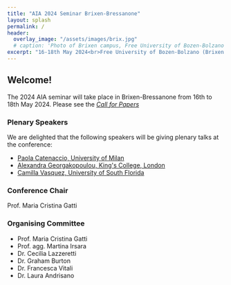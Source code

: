 ```yaml
---
title: "AIA 2024 Seminar Brixen-Bressanone"
layout: splash
permalink: /
header:
  overlay_image: "/assets/images/brix.jpg"
  # caption: 'Photo of Brixen campus, Free University of Bozen-Bolzano'
excerpt: "16-18th May 2024<br>Free University of Bozen-Bolzano (Brixen campus)"
---
```


## Welcome!

The 2024 AIA seminar will take place in Brixen-Bressanone from 16th to 18th May 2024.
Please see the _[Call for Papers](https://gfburton.github.io/aiabrixen2024/cfp/)_


### Plenary Speakers

We are delighted that the following speakers will be giving plenary talks at the conference:

* [Paola Catenaccio, University of Milan](https://www.unimi.it/it/ugov/person/paola-catenaccio)
* [Alexandra Georgakopoulou, King's College, London](https://www.kcl.ac.uk/people/alexandra-georgakopoulou)
* [Camilla Vasquez, University of South Florida](https://www.usf.edu/arts-sciences/departments/world-languages/about-us/c-vasquez.aspx)


### Conference Chair

Prof. Maria Cristina Gatti


### Organising  Committee

* Prof. Maria Cristina Gatti
* Prof. agg. Martina Irsara
* Dr. Cecilia Lazzeretti
* Dr. Graham Burton
* Dr. Francesca Vitali
* Dr. Laura Andrisano


